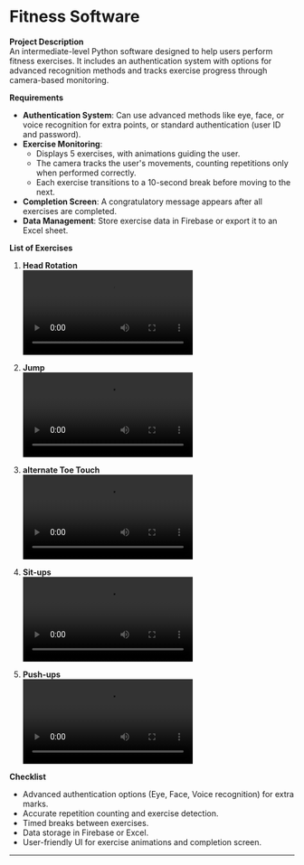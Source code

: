 # Fitness Software

**Project Description**  
An intermediate-level Python software designed to help users perform fitness exercises. It includes an authentication system with options for advanced recognition methods and tracks exercise progress through camera-based monitoring.

**Requirements**

- **Authentication System**: Can use advanced methods like eye, face, or voice recognition for extra points, or standard authentication (user ID and password).
- **Exercise Monitoring**:
  - Displays 5 exercises, with animations guiding the user.
  - The camera tracks the user's movements, counting repetitions only when performed correctly.
  - Each exercise transitions to a 10-second break before moving to the next.
- **Completion Screen**: A congratulatory message appears after all exercises are completed.
- **Data Management**: Store exercise data in Firebase or export it to an Excel sheet.

**List of Exercises**

1. **Head Rotation**  
   ![Head Rotation](../gifs/head-rotate.mp4)

2.  **Jump**  
   ![Jump](../gifs/jump.mp4)

3. **alternate Toe Touch**  
   ![alternate Toe Touch](../gifs/opp-toe-touch.mp4)

4. **Sit-ups**  
   ![Sit-ups](../gifs/situps.mp4)

5. **Push-ups**  
   ![Push-ups](../gifs/push-ups.mp4)

**Checklist**

- Advanced authentication options (Eye, Face, Voice recognition) for extra marks.
- Accurate repetition counting and exercise detection.
- Timed breaks between exercises.
- Data storage in Firebase or Excel.
- User-friendly UI for exercise animations and completion screen.

---
